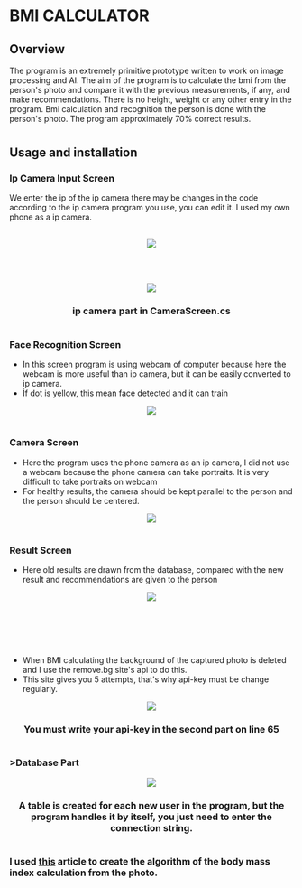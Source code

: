 # BMI CALCULATOR

## Overview

The program is an extremely primitive prototype written to work on image processing and AI. The aim of the program is to calculate the bmi from the person's photo and compare it with the previous measurements, if any, and make recommendations. There is no height, weight or any other entry in the program. Bmi calculation and recognition the person is done with the person's photo.
The program approximately 70% correct results.

# 

## Usage and installation

### Ip Camera Input Screen

We enter the ip of the ip camera there may be changes in the code according to the ip camera program you use, you can edit it. I used my own phone as a ip camera.
<br></br>
<p align="center">
  <img src="https://github.com/meteahmetyakar/Bmi-Calculator-With-Image-Processing-And-Face-Recognition/blob/main/images/ip-camera-input.png" />
</p>
<br></br>

<p align="center">
  <img src="https://github.com/meteahmetyakar/Bmi-Calculator-With-Image-Processing-And-Face-Recognition/blob/main/images/ip-camera-input-code.png" />
</p> 
<h3 align="center">ip camera part in CameraScreen.cs</h3>

# 

### Face Recognition Screen

* In this screen program is using webcam of computer because here the webcam is more useful than ip camera, but it can be easily converted to ip camera.
* İf dot is yellow, this mean face detected and it can train

<p align="center">
  <img src="https://github.com/meteahmetyakar/Bmi-Calculator-With-Image-Processing-And-Face-Recognition/blob/main/images/face-detection.gif" />
</p> 

# 

### Camera Screen

* Here the program uses the phone camera as an ip camera, I did not use a webcam because the phone camera can take portraits. It is very difficult to take portraits on webcam
* For healthy results, the camera should be kept parallel to the person and the person should be centered.

<p align="center">
  <img src="https://github.com/meteahmetyakar/Bmi-Calculator-With-Image-Processing-And-Face-Recognition/blob/main/images/camera-screen.png" />
</p> 

# 

### Result Screen

* Here old results are drawn from the database, compared with the new result and recommendations are given to the person

<p align="center">
  <img src="https://github.com/meteahmetyakar/Bmi-Calculator-With-Image-Processing-And-Face-Recognition/blob/main/images/result-screen.png" />
</p> 

<br></br>
<br></br>

* When BMI calculating the background of the captured photo is deleted and I use the remove.bg site's api to do this.
* This site gives you 5 attempts, that's why api-key must be change regularly.

<p align="center">
  <img src="https://github.com/meteahmetyakar/Bmi-Calculator-With-Image-Processing-And-Face-Recognition/blob/main/images/remove-bg-part.png" />
</p>
<h3 align="center">You must write your api-key in the second part on line 65</h3>


# 

### >Database Part

<p align="center">
  <img src="https://github.com/meteahmetyakar/Bmi-Calculator-With-Image-Processing-And-Face-Recognition/blob/main/images/database-design.png" />
</p>
<h3 align="center">A table is created for each new user in the program, but the program handles it by itself, you just need to enter the connection string.</h3>

# 

### I used [this](https://github.com/meteahmetyakar/Bmi-Calculator-With-Image-Processing-And-Face-Recognition/blob/main/Calculation-of-BMI-using-image-processing-techniques.pdf) article to create the algorithm of the body mass index calculation from the photo.
